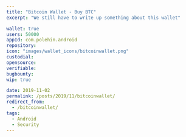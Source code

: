 ```yaml
---
title: "Bitcoin Wallet - Buy BTC"
excerpt: "We still have to write up something about this wallet"

wallet: true
users: 50000
appId: com.polehin.android
repository:
icon: "images/wallet_icons/bitcoinwallet.png"
custodial:
opensource:
verifiable:
bugbounty:
wip: true

date: 2019-11-02
permalink: /posts/2019/11/bitcoinwallet/
redirect_from:
  - /bitcoinwallet/
tags:
  - Android
  - Security
---
```

